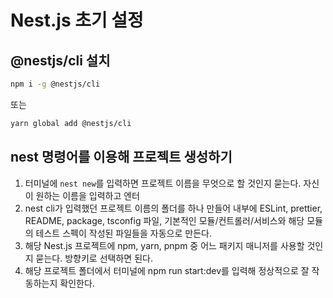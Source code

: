 # Nest.js 초기 설정

## @nestjs/cli 설치

```bash
npm i -g @nestjs/cli
```

또는

```bash
yarn global add @nestjs/cli
```

## nest 명령어를 이용해 프로젝트 생성하기

1. 터미널에 `nest new`를 입력하면 프로젝트 이름을 무엇으로 할 것인지 묻는다. 자신이 원하는 이름을 입력하고 엔터
2. nest cli가 입력했던 프로젝트 이름의 폴더를 하나 만들어 내부에 ESLint, prettier, README, package, tsconfig 파일, 기본적인 모듈/컨트롤러/서비스와 해당 모듈의 테스트 스펙이 작성된 파일들을 자동으로 만든다.
3. 해당 Nest.js 프로젝트에 npm, yarn, pnpm 중 어느 패키지 매니저를 사용할 것인지 묻는다. 방향키로 선택하면 된다.
4. 해당 프로젝트 폴더에서 터미널에 npm run start:dev를 입력해 정상적으로 잘 작동하는지 확인한다.
